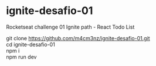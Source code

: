 # ignite-desafio-01
Rocketseat challenge 01 Ignite path - React Todo List

git clone https://github.com/m4cm3nz/ignite-desafio-01.git  
cd ignite-desafio-01  
npm i  
npm run dev

